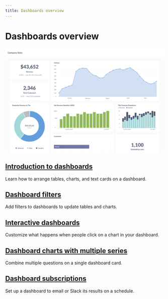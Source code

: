 ```yaml
---
title: Dashboards overview
---
```


# Dashboards overview

![Example dashboard](./images/dashboard.png)

## [Introduction to dashboards](./introduction)

Learn how to arrange tables, charts, and text cards on a dashboard.

## [Dashboard filters](./filters.md)

Add filters to dashboards to update tables and charts.

## [Interactive dashboards](./interactive.md)

Customize what happens when people click on a chart in your dashboard.

## [Dashboard charts with multiple series](./multiple-series.md)

Combine multiple questions on a single dashboard card.

## [Dashboard subscriptions](./subscriptions.md)

Set up a dashboard to email or Slack its results on a schedule.
